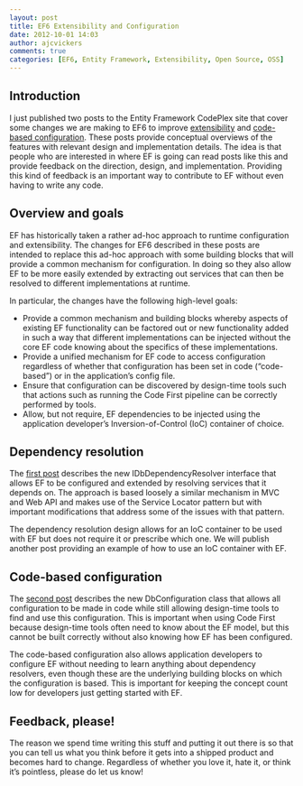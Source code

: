 ```yaml
---
layout: post
title: EF6 Extensibility and Configuration
date: 2012-10-01 14:03
author: ajcvickers
comments: true
categories: [EF6, Entity Framework, Extensibility, Open Source, OSS]
---
```

<h2>Introduction</h2>
I just published two posts to the Entity Framework CodePlex site that cover some changes we are making to EF6 to improve <a href="http://entityframework.codeplex.com/wikipage?title=EF%20Configuration%20and%20Extensibility">extensibility</a> and <a href="http://entityframework.codeplex.com/wikipage?title=Code-based%20Configuration">code-based configuration</a>. These posts provide conceptual overviews of the features with relevant design and implementation details. The idea is that people who are interested in where EF is going can read posts like this and provide feedback on the direction, design, and implementation. Providing this kind of feedback is an important way to contribute to EF without even having to write any code.
<h2>Overview and goals</h2>
EF has historically taken a rather ad-hoc approach to runtime configuration and extensibility. The changes for EF6 described in these posts are intended to replace this ad-hoc approach with some building blocks that will provide a common mechanism for configuration. In doing so they also allow EF to be more easily extended by extracting out services that can then be resolved to different implementations at runtime.

In particular, the changes have the following high-level goals:
<ul>
	<li>Provide a common mechanism and building blocks whereby aspects of existing EF functionality can be factored out or new functionality added in such a way that different implementations can be injected without the core EF code knowing about the specifics of these implementations.</li>
	<li>Provide a unified mechanism for EF code to access configuration regardless of whether that configuration has been set in code (“code-based”) or in the application’s config file.</li>
	<li>Ensure that configuration can be discovered by design-time tools such that actions such as running the Code First pipeline can be correctly performed by tools.</li>
	<li>Allow, but not require, EF dependencies to be injected using the application developer’s Inversion-of-Control (IoC) container of choice.</li>
</ul>
<h2>Dependency resolution</h2>
The <a href="http://entityframework.codeplex.com/wikipage?title=EF%20Configuration%20and%20Extensibility">first post</a> describes the new IDbDependencyResolver interface that allows EF to be configured and extended by resolving services that it depends on. The approach is based loosely a similar mechanism in MVC and Web API and makes use of the Service Locator pattern but with important modifications that address some of the issues with that pattern.

The dependency resolution design allows for an IoC container to be used with EF but does not require it or prescribe which one. We will publish another post providing an example of how to use an IoC container with EF.
<h2>Code-based configuration</h2>
The <a href="http://entityframework.codeplex.com/wikipage?title=Code-based%20Configuration">second post</a> describes the new DbConfiguration class that allows all configuration to be made in code while still allowing design-time tools to find and use this configuration. This is important when using Code First because design-time tools often need to know about the EF model, but this cannot be built correctly without also knowing how EF has been configured.

The code-based configuration also allows application developers to configure EF without needing to learn anything about dependency resolvers, even though these are the underlying building blocks on which the configuration is based. This is important for keeping the concept count low for developers just getting started with EF.
<h2>Feedback, please!</h2>
The reason we spend time writing this stuff and putting it out there is so that you can tell us what you think before it gets into a shipped product and becomes hard to change. Regardless of whether you love it, hate it, or think it’s pointless, please do let us know!
